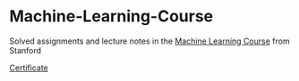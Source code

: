 # Machine-Learning-Course
Solved assignments and lecture notes in the [Machine Learning Course](https://www.coursera.org/specializations/machine-learning-introduction) from Stanford

[Certificate](https://coursera.org/share/fc5c593ea2aacee830b26919054d20e3)

